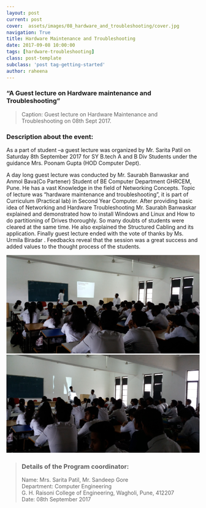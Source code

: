 ```yaml
---
layout: post
current: post
cover:  assets/images/08_hardware_and_troubleshooting/cover.jpg
navigation: True
title: Hardware Maintenance and Troubleshooting 
date: 2017-09-08 10:00:00
tags: [hardware-troubleshooting]
class: post-template
subclass: 'post tag-getting-started'
author: raheena
---
```



### “A Guest lecture on Hardware maintenance and Troubleshooting”
> Caption: Guest lecture on Hardware Maintenance and Troubleshooting on 08th  Sept 2017.
  
### Description about the event:

<p>As a part of student –a guest lecture was organized by Mr. Sarita Patil on Saturday 8th September 2017 for SY B.tech A and B Div Students under the guidance Mrs. Poonam Gupta (HOD Computer Dept).</p>
A day long guest lecture was conducted by Mr. Saurabh Banwaskar and Anmol Bava(Co Partener) Student of BE Computer Department GHRCEM, Pune. He has a vast Knowledge in the field of Networking Concepts. Topic of lecture was “hardware maintenance and troubleshooting”, it is part of Curriculum (Practical lab) in Second Year Computer.
After providing basic idea of Networking and Hardware Troubleshooting Mr. Saurabh Banwaskar explained and demonstrated how to install Windows and Linux and How to do partitioning of Drives thoroughly.
So many doubts of students were cleared at the same time. He also explained the Structured Cabling and its application.  Finally guest lecture ended with the vote of thanks by Ms. Urmila Biradar .
Feedbacks reveal that the session was a great success and added values to the thought process of the students. 

![students attending seminar](assets/images/08_hardware_and_troubleshooting/1.jpg  "freshers_induction_1")
![students attending seminar](assets/images/08_hardware_and_troubleshooting/2.jpg  "freshers_induction_2")

> ### Details of the Program coordinator:  <br>
> Name: Mrs. Sarita Patil, Mr. Sandeep Gore <br>
> Department: Computer Engineering <br>
> G. H. Raisoni College of Engineering, Wagholi, Pune, 412207 <br>
> Date: 08th September 2017